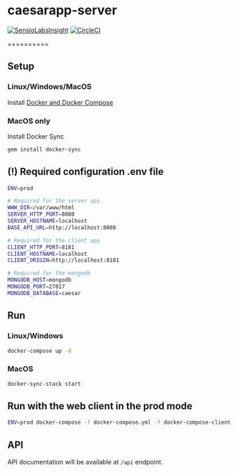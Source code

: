 # caesarapp-server

[![SensioLabsInsight](https://insight.sensiolabs.com/projects/3faba81b-8c9b-4f0c-aeef-b4ef741ac784/mini.png)](https://insight.sensiolabs.com/projects/3faba81b-8c9b-4f0c-aeef-b4ef741ac784)
[![CircleCI](https://circleci.com/gh/4xxi/caesarapp-server/tree/master.svg?style=svg)](https://circleci.com/gh/4xxi/caesarapp-server/tree/master)

==========
## Setup
### Linux/Windows/MacOS
Install [Docker and Docker Compose](https://docs.docker.com/engine/installation)
### MacOS only
Install Docker Sync
```bash
gem install docker-sync
```
## (!) Required configuration .env file
```bash
ENV=prod

# Required for the server api
WWW_DIR=/var/www/html
SERVER_HTTP_PORT=8080
SERVER_HOSTNAME=localhost
BASE_API_URL=http://localhost:8080

# Required for the client app
CLIENT_HTTP_PORT=8181
CLIENT_HOSTNAME=localhost
CLIENT_ORIGIN=http://localhost:8181

# Required for the mongodb
MONGODB_HOST=mongodb
MONGODB_PORT=27017
MONGODB_DATABASE=caesar
```

## Run
### Linux/Windows
```bash
docker-compose up -d
```
### MacOS
```bash
docker-sync-stack start
```
## Run with the web client in the prod mode
```bash
ENV=prod docker-compose -f docker-compose.yml -f docker-compose-client.yml up
```

## API
API documentation will be available at `/api` endpoint.
